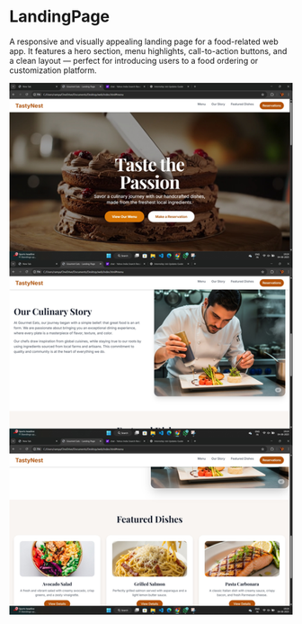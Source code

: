# LandingPage
A responsive and visually appealing landing page for a food-related web app. It features a hero section, menu highlights, call-to-action buttons, and a clean layout — perfect for introducing users to a food ordering or customization platform.


![image alt](https://github.com/RamyaS-1701/LandingPage/blob/18271353a4e4e8c8a80d9a76b71b59bf3debf7f4/Screenshot%20(80).jpg)




